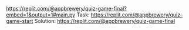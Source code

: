 https://replit.com/@appbrewery/quiz-game-final?embed=1&output=1#main.py
Task: https://replit.com/@appbrewery/quiz-game-start
Solution: https://replit.com/@appbrewery/quiz-game-final